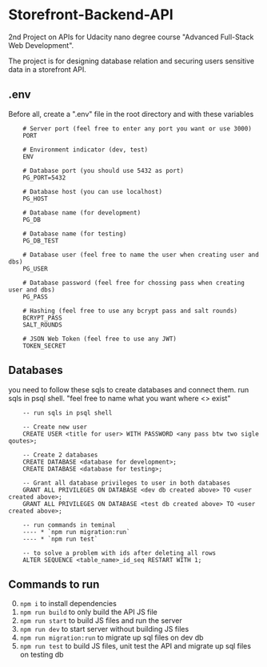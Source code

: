 # Storefront-Backend-API

2nd Project on APIs for Udacity nano degree course "Advanced Full-Stack Web Development".

The project is for designing database relation and securing users sensitive data in a storefront API.

## .env

Before all, create a ".env" file in the root directory and with these variables

```
    # Server port (feel free to enter any port you want or use 3000)
    PORT

    # Environment indicator (dev, test)
    ENV

    # Database port (you should use 5432 as port)
    PG_PORT=5432

    # Database host (you can use localhost)
    PG_HOST

    # Database name (for development)
    PG_DB

    # Database name (for testing)
    PG_DB_TEST

    # Database user (feel free to name the user when creating user and dbs)
    PG_USER

    # Database password (feel free for chossing pass when creating user and dbs)
    PG_PASS

    # Hashing (feel free to use any bcrypt pass and salt rounds)
    BCRYPT_PASS
    SALT_ROUNDS

    # JSON Web Token (feel free to use any JWT)
    TOKEN_SECRET
```

## Databases

you need to follow these sqls to create databases and connect them. run sqls in psql shell. 
"feel free to name what you want where <> exist"

```
    -- run sqls in psql shell

    -- Create new user
    CREATE USER <title for user> WITH PASSWORD <any pass btw two sigle qoutes>;

    -- Create 2 databases
    CREATE DATABASE <database for development>;
    CREATE DATABASE <database for testing>;

    -- Grant all database privileges to user in both databases
    GRANT ALL PRIVILEGES ON DATABASE <dev db created above> TO <user created above>;
    GRANT ALL PRIVILEGES ON DATABASE <test db created above> TO <user created above>;

    -- run commands in teminal
    ---- * `npm run migration:run`
    ---- * `npm run test`

    -- to solve a problem with ids after deleting all rows
    ALTER SEQUENCE <table_name>_id_seq RESTART WITH 1;
```

## Commands to run

0. `npm i` to install dependencies
1. `npm run build` to only build the API JS file
2. `npm run start` to build JS files and run the server
3. `npm run dev` to start server without building JS files
4. `npm run migration:run` to migrate up sql files on dev db
5. `npm run test` to build JS files, unit test the API and migrate up sql files on testing db 
